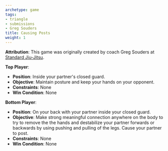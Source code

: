 ```yaml
---
archetype: game
tags:
- triangle
- submissions
- Greg Souders
title: Causing Posts
weight: 1
---
```

**Attribution**: This game was originally created by coach Greg Souders at [Standard Jiu-Jitsu](https://standardjiujitsu.com).

**Top Player**:
  * **Position**: Inside your partner's closed guard.
  * **Objective**: Maintain posture and keep your hands on your opponent.
  * **Constraints**: None
  * **Win Condition**: None

**Bottom Player**:
  * **Position**: On your back with your partner inside your closed guard.
  * **Objective**: Make strong meaningful connection anywhere on the body to try to remove the the hands and destabilize your partner forwards or backwards by using pushing and pulling of the legs. Cause your partner to post.
  * **Constraints**: None
  * **Win Condition**: None
